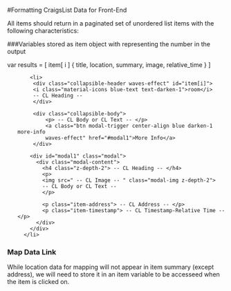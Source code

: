 #Formatting CraigsList Data for Front-End

All items should return in a paginated set of unordered list items with the following characteristics:

###Variables stored as item object with representing the number in the output



 var results = [ 
 		item[ i ] {
 		title,
 		location,
 		summary,
 		image,
 		relative_time 
 		}
 		]
 		
 
 

 <ul class="collapsible" data-collapsible="accordion">
 
 		<li>
         <div class="collapsible-header waves-effect" id="item[i]">
         <i class="material-icons blue-text text-darken-1">room</i>
         -- CL Heading --
         </div>
         
         <div class="collapsible-body">   
	         <p> -- CL Body or CL Text -- </p>
	         <a class="btn modal-trigger center-align blue darken-1 more-info 
	         waves-effect" href="#modal1">More Info</a>
         </div>
         
        <div id="modal1" class="modal">
          <div class="modal-content">
            <h4 class="z-depth-2"> -- CL Heading -- </h4>
            <p>
            <img src=" -- CL Image -- " class="modal-img z-depth-2">
            -- CL Body or CL Text -- 
            </p>
            
            <p class="item-address"> -- CL Address -- </p>
            <p class="item-timestamp"> -- CL Timestamp-Relative Time -- </p>
          </div>
        </div>
      </li>
   
  </ul>
  
### Map Data Link
While location data for mapping will not appear in item summary (except address), we will need to store it in an item variable to be accesseed when the item is clicked on.